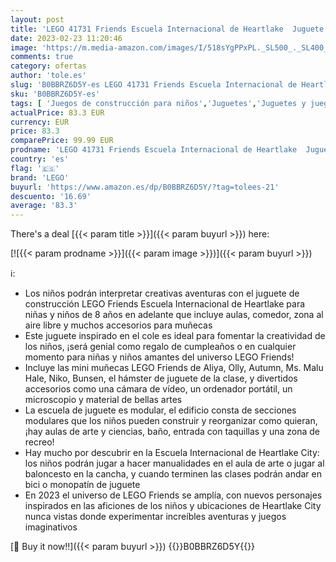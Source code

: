 ```yaml
---
layout: post
title: 'LEGO 41731 Friends Escuela Internacional de Heartlake  Juguete de Construcción Modular para Niñas y Niños de 8 Años o Más  5 Mini Muñecas y Accesorios  Personajes 2023'
date: 2023-02-23 11:20:46
image: 'https://m.media-amazon.com/images/I/518sYgPPxPL._SL500_._SL400_.jpg'
comments: true
category: ofertas
author: 'tole.es'
slug: 'B0BBRZ6D5Y-es LEGO 41731 Friends Escuela Internacional de Heartlake...'
sku: 'B0BBRZ6D5Y-es'
tags: [ 'Juegos de construcción para niños','Juguetes','Juguetes y juegos','Sets de construcción','lego','🇪🇸', ]
actualPrice: 83.3 EUR
currency: EUR
price: 83.3
comparePrice: 99.99 EUR
prodname: 'LEGO 41731 Friends Escuela Internacional de Heartlake  Juguete de Construcción Modular para Niñas y Niños de 8 Años o Más  5 Mini Muñecas y Accesorios  Personajes 2023'
country: 'es'
flag: '🇪🇸'
brand: 'LEGO'
buyurl: 'https://www.amazon.es/dp/B0BBRZ6D5Y/?tag=tolees-21'
descuento: '16.69'
average: '83.3'
---
```


There's a deal [{{< param title >}}]({{< param buyurl >}})  here:

[![{{< param prodname >}}]({{< param image >}})]({{< param buyurl >}})

ℹ️:

- Los niños podrán interpretar creativas aventuras con el juguete de construcción LEGO Friends Escuela Internacional de Heartlake para niñas y niños de 8 años en adelante que incluye aulas, comedor, zona al aire libre y muchos accesorios para muñecas
- Este juguete inspirado en el cole es ideal para fomentar la creatividad de los niños, ¡será genial como regalo de cumpleaños o en cualquier momento para niñas y niños amantes del universo LEGO Friends!
- Incluye las mini muñecas LEGO Friends de Aliya, Olly, Autumn, Ms. Malu Hale, Niko, Bunsen, el hámster de juguete de la clase, y divertidos accesorios como una cámara de vídeo, un ordenador portátil, un microscopio y material de bellas artes
- La escuela de juguete es modular, el edificio consta de secciones modulares que los niños pueden construir y reorganizar como quieran, ¡hay aulas de arte y ciencias, baño, entrada con taquillas y una zona de recreo!
- Hay mucho por descubrir en la Escuela Internacional de Heartlake City: los niños podrán jugar a hacer manualidades en el aula de arte o jugar al baloncesto en la cancha, y cuando terminen las clases podrán andar en bici o monopatín de juguete
- En 2023 el universo de LEGO Friends se amplía, con nuevos personajes inspirados en las aficiones de los niños y ubicaciones de Heartlake City nunca vistas donde experimentar increíbles aventuras y juegos imaginativos

[🛒 Buy it now!!]({{< param buyurl >}})
{{<world>}}B0BBRZ6D5Y{{</world>}}
